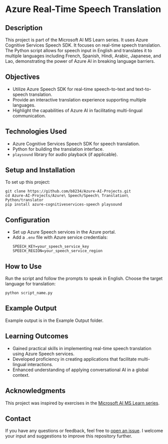 # Azure Real-Time Speech Translation

## Description
This project is part of the Microsoft AI MS Learn series. It uses Azure Cognitive Services Speech SDK. It focuses on real-time speech translation. The Python script allows for speech input in English and translates it to multiple languages including French, Spanish, Hindi, Arabic, Japanese, and Lao, demonstrating the power of Azure AI in breaking language barriers.

## Objectives
- Utilize Azure Speech SDK for real-time speech-to-text and text-to-speech translation.
- Provide an interactive translation experience supporting multiple languages.
- Highlight the capabilities of Azure AI in facilitating multi-lingual communication.

## Technologies Used
- Azure Cognitive Services Speech SDK for speech translation.
- Python for building the translation interface.
- `playsound` library for audio playback (if applicable).

## Setup and Installation
To set up this project:

```
git clone https://github.com/b8234/Azure-AI-Projects.git
cd Azure-AI-Projects/Azure\ Speech/Speech\ Translation\ Python/translator
pip install azure-cognitiveservices-speech playsound
```

## Configuration
- Set up Azure Speech services in the Azure portal.
- Add a `.env` file with Azure service credentials:
  ```
  SPEECH_KEY=your_speech_service_key
  SPEECH_REGION=your_speech_service_region
  ```

## How to Use
Run the script and follow the prompts to speak in English. Choose the target language for translation:

```
python script_name.py
```

## Example Output
Example output is in the Example Output folder.

## Learning Outcomes
- Gained practical skills in implementing real-time speech translation using Azure Speech services.
- Developed proficiency in creating applications that facilitate multi-lingual interactions.
- Enhanced understanding of applying conversational AI in a global context.

## Acknowledgments
This project was inspired by exercises in the [Microsoft AI MS Learn series](https://learn.microsoft.com/en-us/training/).

## Contact

If you have any questions or feedback, feel free to [open an issue](https://github.com/b8234/Azure-AI-Projects/issues/new). I welcome your input and suggestions to improve this repository further.
